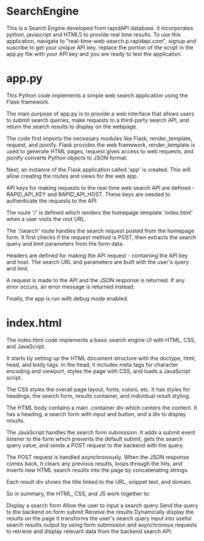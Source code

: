 # SearchEngine
This is a Search Engine developed from rapidAPI database. it incorporates python, javascript and HTML5 to provide real time results. 
To use this application, navigate to  "real-time-web-search.p.rapidapi.com", signup and suscribe to get your unique API key. replace the portion of the script in the app.py file with your API key and you are ready to test the application. 
# app.py
This Python code implements a simple web search application using the Flask framework.

The main purpose of app.py is to provide a web interface that allows users to submit search queries, make requests to a third-party search API, and return the search results to display on the webpage.

The code first imports the necessary modules like Flask, render_template, request, and jsonify. Flask provides the web framework, render_template is used to generate HTML pages, request gives access to web requests, and jsonify converts Python objects to JSON format.

Next, an instance of the Flask application called 'app' is created. This will allow creating the routes and views for the web app.

API keys for making requests to the real-time web search API are defined - RAPID_API_KEY and RAPID_API_HOST. These keys are needed to authenticate the requests to the API.

The route '/' is defined which renders the homepage template 'index.html' when a user visits the root URL.

The '/search' route handles the search request posted from the homepage form. It first checks if the request method is POST, then extracts the search query and limit parameters from the form data.

Headers are defined for making the API request - containing the API key and host. The search URL and parameters are built with the user's query and limit.

A request is made to the API and the JSON response is returned. If any error occurs, an error message is returned instead.

Finally, the app is run with debug mode enabled.

# index.html
The index.html code implements a basic search engine UI with HTML, CSS, and JavaScript.

It starts by setting up the HTML document structure with the doctype, html, head, and body tags. In the head, it includes meta tags for character encoding and viewport, styles the page with CSS, and loads a JavaScript script.

The CSS styles the overall page layout, fonts, colors, etc. It has styles for headings, the search form, results container, and individual result styling.

The HTML body contains a main .container div which centers the content. It has a heading, a search form with input and button, and a div to display results.

The JavaScript handles the search form submission. It adds a submit event listener to the form which prevents the default submit, gets the search query value, and sends a POST request to the backend with the query.

The POST request is handled asynchronously. When the JSON response comes back, it clears any previous results, loops through the hits, and inserts new HTML search results into the page by concatenating strings.

Each result div shows the title linked to the URL, snippet text, and domain.

So in summary, the HTML, CSS, and JS work together to:

Display a search form
Allow the user to input a search query
Send the query to the backend on form submit
Receive the results
Dynamically display the results on the page
It transforms the user's search query input into useful search results output by using form submission and asynchronous requests to retrieve and display relevant data from the backend search API.
